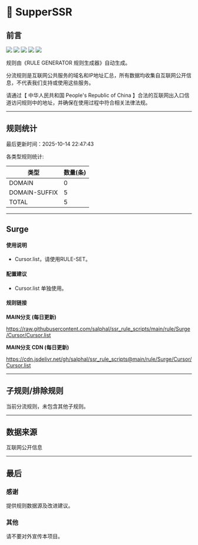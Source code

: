 # 🧸 SupperSSR

## 前言

![](https://shields.io/badge/-移除重复规则-ff69b4) ![](https://shields.io/badge/-DOMAIN与DOMAIN--SUFFIX合并-green) ![](https://shields.io/badge/-DOMAIN--SUFFIX间合并-critical) ![](https://shields.io/badge/-DOMAIN--SUFFIX与DOMAIN--KEYWORD合并-blue) ![](https://shields.io/badge/-IP--CIDR(6)合并-blueviolet)

规则由《RULE GENERATOR 规则生成器》自动生成。

分流规则是互联网公共服务的域名和IP地址汇总，所有数据均收集自互联网公开信息，不代表我们支持或使用这些服务。

请通过【 中华人民共和国 People's Republic of China 】合法的互联网出入口信道访问规则中的地址，并确保在使用过程中符合相关法律法规。


---


## 规则统计


最后更新时间：2025-10-14 22:47:43

各类型规则统计:

| 类型            | 数量(条) |
|---------------|-------|
| DOMAIN         | 0     |
| DOMAIN-SUFFIX  | 5     |
| TOTAL          | 5     |


---


## Surge

#### 使用说明
- Cursor.list，请使用RULE-SET。

#### 配置建议
- Cursor.list 单独使用。

#### 规则链接
**MAIN分支 (每日更新)**


https://raw.githubusercontent.com/salphal/ssr_rule_scripts/main/rule/Surge/Cursor/Cursor.list

**MAIN分支 CDN (每日更新)**

https://cdn.jsdelivr.net/gh/salphal/ssr_rule_scripts@main/rule/Surge/Cursor/Cursor.list


---


## 子规则/排除规则

当前分流规则，未包含其他子规则。


---


## 数据来源

互联网公开信息


---


## 最后

### 感谢

提供规则数据源及改进建议。

### 其他

请不要对外宣传本项目。
